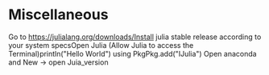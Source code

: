 # Miscellaneous

Go to https://julialang.org/downloads/Install julia stable release according to your system specsOpen Julia (Allow Julia to access the Terminal)println("Hello World")
using PkgPkg.add("IJulia")
Open anaconda and New -> open Juia_version
